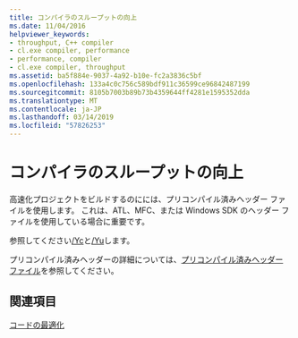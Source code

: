 ```yaml
---
title: コンパイラのスループットの向上
ms.date: 11/04/2016
helpviewer_keywords:
- throughput, C++ compiler
- cl.exe compiler, performance
- performance, compiler
- cl.exe compiler, throughput
ms.assetid: ba5f884e-9037-4a92-b10e-fc2a3836c5bf
ms.openlocfilehash: 133a4c0c756c589bdf911c36599ce96842487199
ms.sourcegitcommit: 8105b7003b89b73b4359644ff4281e1595352dda
ms.translationtype: MT
ms.contentlocale: ja-JP
ms.lasthandoff: 03/14/2019
ms.locfileid: "57826253"
---
```

# <a name="improving-compiler-throughput"></a>コンパイラのスループットの向上

高速化プロジェクトをビルドするのにには、プリコンパイル済みヘッダー ファイルを使用します。 これは、ATL、MFC、または Windows SDK のヘッダー ファイルを使用している場合に重要です。

参照してください[/Yc](reference/yc-create-precompiled-header-file.md)と[/Yu](reference/yu-use-precompiled-header-file.md)します。

プリコンパイル済みヘッダーの詳細については、[プリコンパイル済みヘッダー ファイル](creating-precompiled-header-files.md)を参照してください。

## <a name="see-also"></a>関連項目

[コードの最適化](optimizing-your-code.md)
